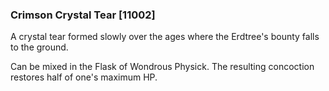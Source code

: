 ### Crimson Crystal Tear [11002]

A crystal tear formed slowly over the ages where the Erdtree's bounty falls to the ground.

Can be mixed in the Flask of Wondrous Physick. The resulting concoction restores half of one's maximum HP.